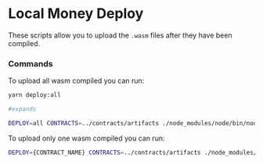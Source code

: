 # Local Money Deploy

These scripts allow you to upload the `.wasm` files after they have been compiled.

### Commands

To upload all wasm compiled you can run: 
```bash
yarn deploy:all

#expands

DEPLOY=all CONTRACTS=../contracts/artifacts ./node_modules/node/bin/node index.js
```

To upload only one wasm compiled you can run: 
```bash
DEPLOY={CONTRACT_NAME} CONTRACTS=../contracts/artifacts ./node_modules/node/bin/node index.js
```